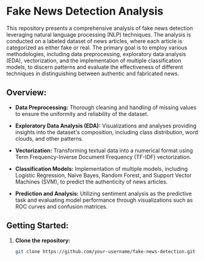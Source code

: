 # Fake News Detection Analysis

This repository presents a comprehensive analysis of fake news detection leveraging natural language processing (NLP) techniques. The analysis is conducted on a labeled dataset of news articles, where each article is categorized as either fake or real. The primary goal is to employ various methodologies, including data preprocessing, exploratory data analysis (EDA), vectorization, and the implementation of multiple classification models, to discern patterns and evaluate the effectiveness of different techniques in distinguishing between authentic and fabricated news.

## Overview:

- **Data Preprocessing:** Thorough cleaning and handling of missing values to ensure the uniformity and reliability of the dataset.

- **Exploratory Data Analysis (EDA):** Visualizations and analyses providing insights into the dataset's composition, including class distribution, word clouds, and other patterns.

- **Vectorization:** Transforming textual data into a numerical format using Term Frequency-Inverse Document Frequency (TF-IDF) vectorization.

- **Classification Models:** Implementation of multiple models, including Logistic Regression, Naive Bayes, Random Forest, and Support Vector Machines (SVM), to predict the authenticity of news articles.

- **Prediction and Analysis:** Utilizing sentiment analysis as the predictive task and evaluating model performance through visualizations such as ROC curves and confusion matrices.

## Getting Started:

1. **Clone the repository:**
   ```bash
   git clone https://github.com/your-username/fake-news-detection.git
